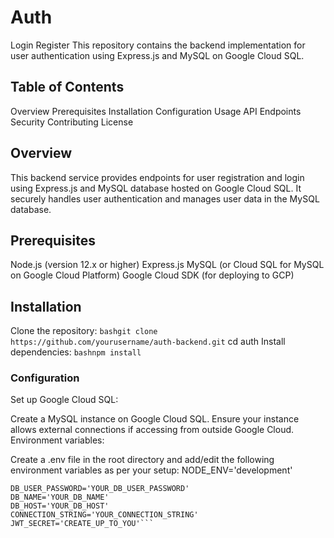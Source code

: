 # Auth
Login Register 
This repository contains the backend implementation for user authentication using Express.js and MySQL on Google Cloud SQL.

## Table of Contents
Overview
Prerequisites
Installation
Configuration
Usage
API Endpoints
Security
Contributing
License

## Overview
This backend service provides endpoints for user registration and login using Express.js and MySQL database hosted on Google Cloud SQL. It securely handles user authentication and manages user data in the MySQL database.
## Prerequisites
Node.js (version 12.x or higher)
Express.js
MySQL (or Cloud SQL for MySQL on Google Cloud Platform)
Google Cloud SDK (for deploying to GCP)
## Installation
Clone the repository:
```bashgit clone https://github.com/yourusername/auth-backend.git```
cd auth
Install dependencies:
```bashnpm install```

### Configuration
Set up Google Cloud SQL:

Create a MySQL instance on Google Cloud SQL.
Ensure your instance allows external connections if accessing from outside Google Cloud.
Environment variables:

Create a .env file in the root directory and add/edit the following environment variables as per your setup:
NODE_ENV='development'

```bashDB_USER='YOUR_DB_USER'
DB_USER_PASSWORD='YOUR_DB_USER_PASSWORD'
DB_NAME='YOUR_DB_NAME'
DB_HOST='YOUR_DB_HOST'
CONNECTION_STRING='YOUR_CONNECTION_STRING'
JWT_SECRET='CREATE_UP_TO_YOU'```
